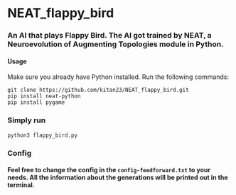 # NEAT_flappy_bird

### An AI that plays Flappy Bird. The AI got trained by NEAT, a Neuroevolution of Augmenting Topologies module in Python. 

#### Usage
Make sure you already have Python installed. Run the following commands: 
```
git clone https://github.com/kitan23/NEAT_flappy_bird.git
pip install neat-python 
pip install pygame
```

### Simply run 
``` 
python3 flappy_bird.py
```

### Config 
#### Feel free to change the config in the `config-feedforward.txt` to your needs. All the information about the generations will be printed out in the terminal. 

